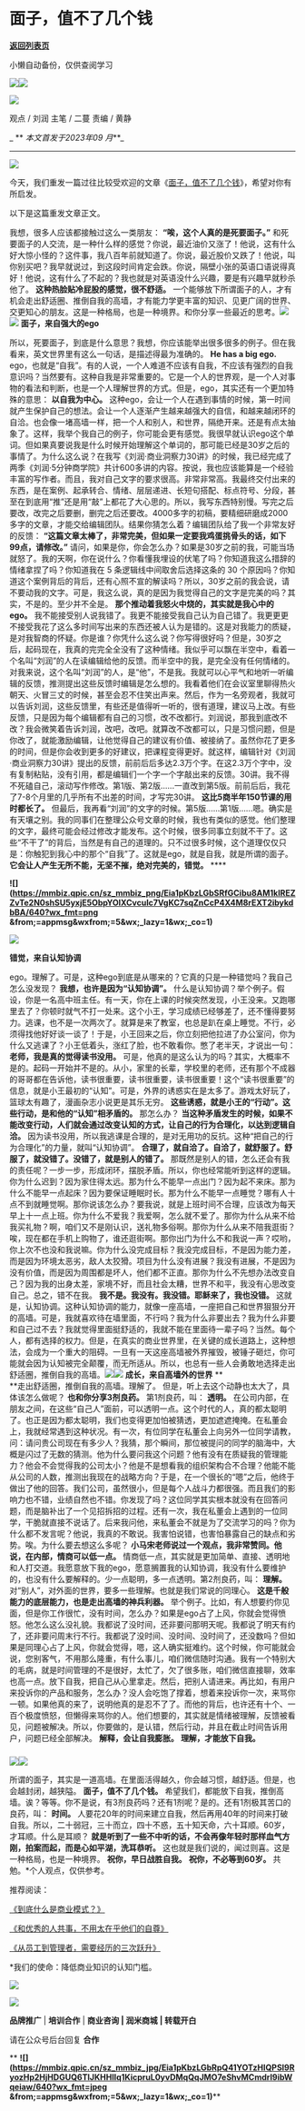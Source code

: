 # 面子，值不了几个钱

[**返回列表页**](/gzh/刘润)

小懒自动备份，仅供查阅学习

![](https://mmbiz.qpic.cn/sz_mmbiz_jpg/Eia1pKbzLGbSZ57HPo7A5mhKzhKlg5Aok3X0IRy7oibLVF7JAbcXz1iago686lltde5Tnia1BGZlBqFymUYr1O4ibsg/640?wx_fmt=jpeg&wxfrom;=5&wx;_lazy=1&wx;_co=1)![](https://mmbiz.qpic.cn/sz_mmbiz_jpg/Eia1pKbzLGbTk8XHfOe5nLSiaiawRV7ZpZiaTicbkTQURmyXYcLDwo6Dia4PzEwgq9JOpoohkibhp1FhY9xXj4kpTrMzg/640?wx_fmt=jpeg&from;=appmsg)

![](https://mmbiz.qpic.cn/sz_mmbiz_png/Eia1pKbzLGbTk8XHfOe5nLSiaiawRV7ZpZiaSbsfBNiayzjyqiaWs0HKvDrMEylqlqyY5XMHD2sdbZaFib1ozmEprjpxw/640?wx_fmt=png&from;=appmsg)

观点 / 刘润 主笔 / 二蔓 责编 / 黄静

 _ ** _本文首发于2023年09_ _月_**_  

* * *

  

![](https://mmbiz.qpic.cn/sz_mmbiz_png/Eia1pKbzLGbQ2lP600v6XALulWwxkyLicicgQJBYfG0YTom4DXjWNHWJWiallou3776XVrbRGYXicK8KZEoBLyOaUAg/640?wx_fmt=png&wxfrom;=5&wx;_lazy=1&wx;_co=1)

今天，我们重发一篇过往比较受欢迎的文章《[面子，值不了几个钱](http://mp.weixin.qq.com/s?__biz=MjM5NjM5MjQ4MQ==&mid=2651716963&idx=1&sn=027c58eff3a2ac1e8001a92fb5bbe4e3&chksm=bd10a62d8a672f3b26483f363eb09fecf681d6186e47bff43a3f0ebd317812fed6544bfbc131&scene=21#wechat_redirect)》，希望对你有所启发。

以下是这篇重发文章正文。

  

我想，很多人应该都接触过这么一类朋友： **“唉，这个人真的是死要面子。”**
和死要面子的人交流，是一种什么样的感觉？你说，最近油价又涨了！他说，这有什么好大惊小怪的？这件事，我八百年前就知道了。你说，最近股价又跌了！他说，叫你别买吧？我早就说过，到这段时间肯定会跌。你说，隔壁小张的英语口语说得真好！他说，这有什么了不起的？我也就是对英语没什么兴趣，要是有兴趣早就秒杀他了。
**这种热脸贴冷屁股的感觉，很不舒适。**
一个能够放下所谓面子的人，才有机会走出舒适圈、推倒自我的高墙，才有能力学更丰富的知识、见更广阔的世界、交更知心的朋友。这是一种格局，也是一种境界。和你分享一些最近的思考。![](https://mmbiz.qpic.cn/sz_mmbiz_png/Eia1pKbzLGbSRfGCibu8AM1klREZZvTe2N0shSU5yxjE5ObpYOlXCvcuIc7VgKC7sqZnCcP4X4M8rEXT2ibykdbBA/640?wx_fmt=png&from;=appmsg&wxfrom;=5&wx;_lazy=1&wx;_co=1)![](https://mmbiz.qpic.cn/sz_mmbiz_png/Eia1pKbzLGbQ2lP600v6XALulWwxkyLicicQkWsXkiaTw9CK00VSu2azJibI06Ywx67tKBPqgdK4KVMORGuzLwib0JLg/640?wx_fmt=png&wxfrom;=5&wx;_lazy=1&wx;_co=1)
**面子，来自强大的ego**

  

所以，死要面子，到底是什么意思？我想，你应该能举出很多很多的例子。但在我看来，英文世界里有这么一句话，是描述得最为准确的。 **He has a big
ego.**
ego，也就是“自我”。有的人说，一个人难道不应该有自我，不应该有强烈的自我意识吗？当然要有。这种自我是非常重要的。它是一个人的世界观，是一个人对事物的看法和判断，也是一个人理解世界的方式。但是，ego，其实还有一个更加特殊的意思：
**以自我为中心。**
这种ego，会让一个人在遇到事情的时候，第一时间就产生保护自己的想法。会让一个人逐渐产生越来越强大的自信，和越来越闭环的自洽。也会像一堵高墙一样，把一个人和别人，和世界，隔绝开来。还是有点太抽象了。这样，我举个我自己的例子，你可能会更有感觉。我很早就认识ego这个单词。但如果真要说我是什么时候开始理解这个单词的，那可能已经是30岁之后的事情了。为什么这么说？在我写《刘润·商业洞察力30讲》的时候，我已经完成了两季《刘润·5分钟商学院》共计600多讲的内容。按说，我也应该能算是一个经验丰富的写作者。而且，我对自己文字的要求很高。非常非常高。我最终交付出来的东西，是在案例、起承转合、情绪、层层递进、长短句搭配、标点符号、分段，甚至在到底用“推”还是用“敲”上都花了大心思的。所以，我写东西特别慢。写完之后要改，改完之后要删，删完之后还要改。4000多字的初稿，要精细研磨成2000多字的文章，才能交给编辑团队。结果你猜怎么着？编辑团队给了我一个非常友好的反馈：
**“这篇文章太棒了，非常完美，但如果一定要我鸡蛋挑骨头的话，如下99点，请修改。”**
请问，如果是你，你会怎么办？如果是30岁之前的我，可能当场就怒了。我的天啊，你在说什么？你看懂我埋设的伏笔了吗？你知道我这么措辞的情绪拿捏了吗？你知道我在
5 条逻辑线中间取舍后选择这条的 30
个原因吗？你知道这个案例背后的背后，还有心照不宣的解读吗？所以，30岁之前的我会说，请不要动我的文字。可是，我这么说，真的是因为我觉得自己的文字是完美的吗？其实，不是的。至少并不全是。
**那个推动着我怒火中烧的，其实就是我心中的ego。**
我不能接受别人说我错了。我更不能接受我自己认为自己错了。我更更更不接受我花了这么多时间写出来的东西还被人认为是错的。这是对我能力的质疑，是对我智商的怀疑。你是谁？你凭什么这么说？你写得很好吗？但是，30岁之后，起码现在，我真的完完全全没有了这种情绪。我似乎可以飘在半空中，看着一个名叫“刘润”的人在读编辑给他的反馈。而半空中的我，是完全没有任何情绪的。对我来说，这个名叫“刘润”的人，是“他”，不是我。我就可以心平气和地听一听编辑的反馈，推测提出这些反馈时编辑是怎么想的。我看着他们在会议室里聊得热火朝天、火冒三丈的时候，甚至会忍不住笑出声来。然后，作为一名旁观者，我就可以告诉刘润，这些反馈里，有些还是值得听一听的，很有道理，建议马上改。有些反馈，只是因为每个编辑都有自己的习惯，改不改都行。刘润说，那我到底改不改？我会微笑着告诉刘润，改吧，改吧。就算改不改都可以，只是习惯问题，但是你改了，就能激励编辑，让他觉得自己的建议有价值、被接纳了。虽然你花了更多的时间，但是你会收到更多的好建议，把课程变得更好。就这样，编辑针对《刘润·商业洞察力30讲》提出的反馈，前前后后多达2.3万个字。在这2.3万个字中，没有复制粘贴，没有引用，都是编辑们一个字一个字敲出来的反馈。30讲。我不得不死磕自己，滚动写作修改。第1版、第2版......一直改到第5版。前前后后，我花了7-8个月里的几乎所有不出差的时间，才写完30讲。
**这比5商半年150节课的用时都长了。**
但最后，我再看“刘润”的文字的时候。第5版......第1版......嗯。确实是有天壤之别。我的同事们在整理公众号文章的时候，我也有类似的感觉。他们整理的文字，最终可能会经过修改才能发布。这个时候，很多同事立刻就不干了。这些“不干了”的背后，当然是有自己的道理的。只不过很多时候，这个道理仅仅只是：你触犯到我心中的那个“自我”了。这就是ego，就是自我，就是所谓的面子。
**它会让人产生无所不能，无坚不摧，绝对完美的，错觉。** ****

**![](https://mmbiz.qpic.cn/sz_mmbiz_png/Eia1pKbzLGbSRfGCibu8AM1klREZZvTe2N0shSU5yxjE5ObpYOlXCvcuIc7VgKC7sqZnCcP4X4M8rEXT2ibykdbBA/640?wx_fmt=png
&from;=appmsg&wxfrom;=5&wx;_lazy=1&wx;_co=1)**  

![](https://mmbiz.qpic.cn/sz_mmbiz_png/Eia1pKbzLGbQ2lP600v6XALulWwxkyLicic9V0KaXYibNxOAibLiaO0KzH38x27E7jTXuZsAXISsZcKPY0xqAdkkBu8g/640?wx_fmt=png&wxfrom;=5&wx;_lazy=1&wx;_co=1)

 **错觉，来自认知协调**

  

ego。理解了。可是，这种ego到底是从哪来的？它真的只是一种错觉吗？我自己怎么没发现？ **我想，也许是因为“认知协调”。**
什么是认知协调？举个例子。假设，你是一名高中班主任。有一天，你在上课的时候突然发现，小王没来。又跑哪里去了？你顿时就气不打一处来。这个小王，学习成绩已经够差了，还不懂得要努力。逃课，也不是一次两次了。就算是来了教室，也总是趴在桌上睡觉。不行，必须得找他好好谈一谈了！于是，小王回来之后，你立刻把他拉进了办公室问，你为什么又逃课了？小王低着头，涨红了脸，也不敢看你。憋了老半天，才说出一句：
**老师，我是真的觉得读书没用。**
可是，他真的是这么认为的吗？其实，大概率不是的。起码一开始并不是的。从小，家里的长辈，学校里的老师，还有那个不成器的哥哥都在告诉他，读书很重要，读书很重要，读书很重要！这个“读书很重要”的信息，就是小王最初的“认知”。可是，外界的诱惑实在是太多了。游戏太好玩了，篮球太有趣了，漫画杂志小说更是其乐无穷。
**这些诱惑，就是小王的“行动”。这些行动，是和他的“认知”相矛盾的。** 那怎么办？
**当这种矛盾发生的时候，如果不能改变行动，人们就会通过改变认知的方式，让自己的行为合理化，以达到逻辑自洽。**
因为读书没用，所以我逃课是合理的，是对无用功的反抗。这种“把自己的行为合理化”的力量，就叫“认知协调”。
**合理了，就自洽了。自洽了，就舒服了。舒服了，就没错了。没错了，就是别人的错了。**
那既然是别人的错，怎么还会有我的责任呢？一步一步，形成闭环，摆脱矛盾。所以，你也经常能听到这样的逻辑。你为什么迟到？因为家住得太远。那为什么不能早一点出门？因为起不来床。那为什么不能早一点起床？因为要保证睡眠时长。那为什么不能早一点睡觉？哪有人十点不到就睡觉啊。那你说该怎么办？要我说，就是上班时间不合理，应该改为每天早上十一点上班。你为什么不爱我？我爱啊，怎么就不爱了。那你为什么从来不给我买礼物？啊，咱们又不是刚认识，送礼物多俗啊。那你为什么从来不陪我逛街？唉，现在都在手机上购物了，谁还逛街啊。那你出门为什么不和我说一声？哎哟，你上次不也没和我说嘛。你为什么没完成目标？我没完成目标，不是因为能力差，而是因为环境太恶劣，敌人太狡猾。项目为什么没有进展？我没有进展，不是因为没有价值，而是因为周围都是坏人，他们都不正直。那你为什么不先想办法改变自己？因为我的出身太差，家境不好，而且社会太糟，世界不和平，我没有心思改变自己。总之，错不在我。
**我不是。我没有。我没错。耶稣来了，我也没错。**
这就是，认知协调。这种认知协调的能力，就像一座高墙，一座把自己和世界狠狠分开的高墙。可是，我就喜欢待在墙里面，不行吗？我为什么非要出去？我为什么非要和自己过不去？我就觉得里面挺舒适的，我就不能在里面待一辈子吗？当然。每个人，都有选择的权力。但是，在真实的商业世界里，在关键的成长道路上，这种想法，会成为一个重大的阻碍。一旦有一天这座高墙被外界摧毁，被锤子砸烂，你可能就会因为认知被完全颠覆，而无所适从。所以，也总有一些人会勇敢地选择走出舒适圈，推倒自我的高墙。![](https://mmbiz.qpic.cn/sz_mmbiz_png/Eia1pKbzLGbSRfGCibu8AM1klREZZvTe2N0shSU5yxjE5ObpYOlXCvcuIc7VgKC7sqZnCcP4X4M8rEXT2ibykdbBA/640?wx_fmt=png&from;=appmsg&wxfrom;=5&wx;_lazy=1&wx;_co=1)![](https://mmbiz.qpic.cn/sz_mmbiz_png/Eia1pKbzLGbQ2lP600v6XALulWwxkyLicicjY4JpucWiaHNkofOzzP1LMFY762EjFjUEw0DllPFArwxgxDPK0oPHbw/640?wx_fmt=png&wxfrom;=5&wx;_lazy=1&wx;_co=1)
**成长，来自高墙外的世界** **  
**走出舒适圈，推倒自我的高墙。理解了。 但是，听上去这个动静也太大了，具体该怎么做呢？ **也和你分享3剂良药。** 第1剂良药，叫： **透明。**
在公司内部，在朋友之间，在这些“自己人”面前，可以透明一点。这个时代的人，真的都太聪明了。也正是因为都太聪明，我们也变得更加怕被猜透，更加遮遮掩掩。在私董会上，我就经常遇到这种状况。有一次，有位同学在私董会上向另外一位同学请教，问：请问贵公司现在有多少人？我猜，那个瞬间，那位被提问的同学的脑海中，大概是闪过了无数的猜测。他为什么要问我这个问题？他有没有在质疑我的管理能力？他会不会觉得我的公司太小？他是不是想看我的组织架构合不合理？他能不能从公司的人数，推测出我现在的战略方向？于是，在一个很长的“嗯”之后，他终于做出了他的回答。我们公司，虽然很小，但是每个人战斗力都很强。而且我们的影响力也不错，业绩自然也不错。你发现了吗？这位同学其实根本就没有在回答问题，而是脑补出了一个见招拆招的过程。还有一次，我在私董会上遇到的一位同学，干脆就直接不说话了。后来我问他，来私董会不就是为了交流学习的吗？你为什么都不发言呢？他说，我真的不敢说。我害怕说错，也害怕暴露自己的缺点和劣势。唉。为什么要去想这么多呢？
**小马宋老师说过一个观点，我非常赞同。他说，在内部，情商可以低一点。**
情商低一点，其实就是更加简单、直接、透明地和人打交道。我愿意放下我的ego，愿意搁置我的认知协调，我没有什么要维护的，也没有什么要解释的。少一点聪明，多一点透明。第2剂良药，叫：
**理解。** 对“别人”，对外面的世界，要多一些理解。也就是我们常说的同理心。 **这是千般能力的底层能力，也是走出高墙的神兵利器。**
举个例子。比如，有人想要约你见面，但是你工作很忙，没有时间，怎么办？如果是ego占了上风，你就会觉得愤怒。他怎么这么没礼貌。我都说了没时间，还非要问那明天呢。我都说了明天有约了，还非要问周末行不行。我都说了没时间、没时间、没时间了，还没数吗？但如果是同理心占了上风，你就会觉得，嗯，这人确实挺难约。这个时候，你可能就会说，您别客气，不用那么隆重，有什么事儿，咱们微信随时沟通。我有一个特别大的毛病，就是时间管理的不是很好，太忙了，欠了很多账，咱们微信直接聊，效率也高一点。放下自我，把自己从心里拿走。然后，把别人请进来。再比如，有用户来投诉你的产品和服务，怎么办？没人会吃饱了撑着，想着来投诉你一次，来骂你一顿。如果他真的来了，说明他真的是忍不了了。而他的背后，也许还有十个、一百个极度愤怒，但懒得来骂你的人。他们想要的，其实就是情绪被理解，反馈被看见，问题被解决。所以，你要做的，是认错，然后行动，并且在截止时间告诉用户，问题已经全部解决。
**解释，会让自我膨胀。** **理解，才能放下自我。**

###
![](https://mmbiz.qpic.cn/sz_mmbiz_png/Eia1pKbzLGbSRfGCibu8AM1klREZZvTe2NkYtblqmOXVHrbKHjLKojGtdR7QCfvBpveYWr08IW1NO9vojLf8M9pQ/640?wx_fmt=png&from;=appmsg&wxfrom;=5&wx;_lazy=1&wx;_co=1)![](https://mmbiz.qpic.cn/sz_mmbiz_png/Eia1pKbzLGbSRfGCibu8AM1klREZZvTe2Njtqpm33zGwYAJbGQdulrG3RCb8cORETRiateayaQibxUiba5Q5ShiaasnQ/640?wx_fmt=png&from;=appmsg&wxfrom;=5&wx;_lazy=1&wx;_co=1)

  
所谓的面子，其实是一道高墙。在里面活得越久，你会越习惯，越舒适。但是，也会越封闭，越狭隘。 **面子，值不了几个钱。**
希望我们，都能放下自我，推倒高墙。诶？等等。你不是说，有3剂良药吗？还有1剂呢？是的。还有1剂极其苦口的良药，叫： **时间。**
人要花20年的时间来建立自我，然后再用40年的时间来打破自我。所以，二十弱冠，三十而立，四十不惑，五十知天命，六十耳顺。60岁，才耳顺。什么是耳顺？
**就是听到了一些不中听的话，不会再像年轻时那样血气方刚，拍案而起，而是心如平湖，洗耳恭听。** 这也就是我们说的，闻过则喜。这是一种格局，也是一种境界。
**祝你，早日战胜自我。** **祝你，不必等到60岁。** 共勉。*个人观点，仅供参考。

  

推荐阅读：

[《到底什么是商业模式？》](https://mp.weixin.qq.com/s?__biz=MjM5NjM5MjQ4MQ==&mid=2651732223&idx=2&sn=83704ad3c242b15f2c676552727293df&chksm=bd1363b18a64eaa7b47d7728ab1f8f168442ce2ca220c9b84afb67834743d999b1e097062f21&token=244880146&lang=zh_CN&scene=21#wechat_redirect)

[《和优秀的人共事，不用太在乎他们的自尊》](https://mp.weixin.qq.com/s?__biz=MjM5NjM5MjQ4MQ==&mid=2651732188&idx=2&sn=9cc770974727150d460fde3f078673bd&chksm=bd1363928a64ea84900146572656296311a343e3f89a854021bcd91d58aa9cfffbee27e88189&token=244880146&lang=zh_CN&scene=21#wechat_redirect)

[《从员工到管理者，需要经历的三次跃升》](https://mp.weixin.qq.com/s?__biz=MjM5NjM5MjQ4MQ==&mid=2651732140&idx=2&sn=f0868708f1c326ca58df0da2a043a6fa&chksm=bd1363e28a64eaf404a0ac943dc82e2a91187ab033045492fa24f3177dbb6cfce730186188c6&token=244880146&lang=zh_CN&scene=21#wechat_redirect)

  
*我们的使命：降低商业知识的认知门槛。

[](https://mp.weixin.qq.com/s?__biz=MjM5NjM5MjQ4MQ==&mid=2651716460&idx=2&sn=b45c2198a7737a1d895d85a2d3e7347e&chksm=bd10a0228a6729343d35bf8ed63a8261db8d3a688bfbe2a763c175cdac98efba6a0042df419b&token=598394309&lang=zh_CN&scene=21#wechat_redirect)

![](https://mmbiz.qpic.cn/sz_mmbiz_gif/Eia1pKbzLGbQlPNXKIJYKN7Kq9K2kKgw2kwWyrB8EicicumL6k9Y9gZFicicgazCibdtD2IyatLMnN0xtGAPRo3ibx5sA/640?wx_fmt=gif)

[![](https://mmbiz.qpic.cn/sz_mmbiz_png/Eia1pKbzLGbTk8XHfOe5nLSiaiawRV7ZpZiaVjqOIFzjfk0Llnj8YDYriaRKPAjvAZYbLnkv9G7ibxmwR9e9xWhWlHqQ/640?wx_fmt=png&from;=appmsg)]()

 **品牌推广** | **培训合作** | **商业咨询 | 润米商城** **| 转载开白**

请在公众号后台回复 **合作**

 **
**![](https://mmbiz.qpic.cn/sz_mmbiz_jpg/Eia1pKbzLGbRpQ41YOTzHIQPSl9RyozHp2HjHDGUQ6TlJKHHlIq1KicpruL0yvDMqQqJMO7eShvMCmdrI9ibWqeiaw/640?wx_fmt=jpeg
&from;=appmsg&wxfrom;=5&wx;_lazy=1&wx;_co=1)****

